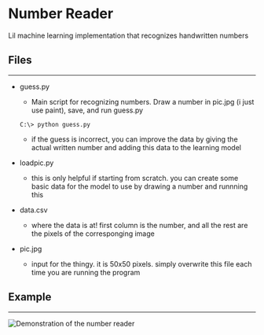 # Number Reader

Lil machine learning implementation that recognizes handwritten numbers


## Files
---
* guess.py
  * Main script for recognizing numbers. Draw a number in pic.jpg (i just use paint), save, and run guess.py
  ```
  C:\> python guess.py
  ```
  * if the guess is incorrect, you can improve the data by giving the actual written number and adding this data to the learning model

* loadpic.py
  * this is only helpful if starting from scratch. you can create some basic data for the model to use by drawing a number and runnning this

* data.csv
  * where the data is at! first column is the number, and all the rest are the pixels of the corresponging image

* pic.jpg
  * input for the thingy. it is 50x50 pixels. simply overwrite this file each time you are running the program


## Example
---

![Demonstration of the number reader](https://user-images.githubusercontent.com/25671855/40880296-a0554cfe-6673-11e8-8c4f-c8c3c3f78701.gif)
